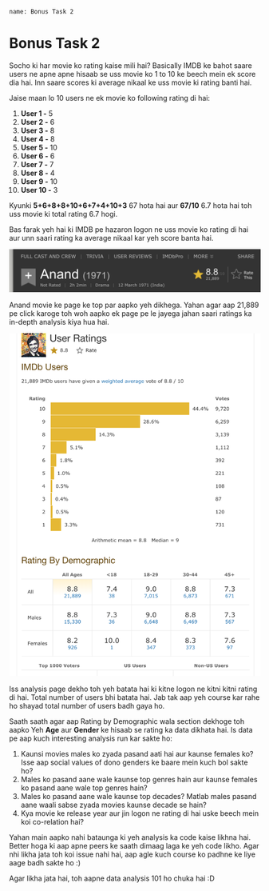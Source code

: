 ```ngMeta
name: Bonus Task 2

```

# Bonus Task 2

Socho ki har movie ko rating kaise mili hai? Basically IMDB ke bahot saare users ne apne apne hisaab se uss movie ko 1 to 10 ke beech mein ek score dia hai. Inn saare scores ki average nikaal ke uss movie ki rating banti hai.

Jaise maan lo 10 users ne ek movie ko following rating di hai:

1. **User 1 -** 5
2. **User 2 -** 6
3. **User 3 -** 8
4. **User 4 -** 8
5. **User 5 -** 10
6. **User 6 -** 6
7. **User 7 -** 7
8. **User 8 -** 4
9. **User 9 -** 10
10. **User 10 -** 3

Kyunki **5+6+8+8+10+6+7+4+10+3** 67 hota hai aur **67/10** 6.7 hota hai toh uss movie ki total rating 6.7 hogi.

Bas farak yeh hai ki IMDB pe hazaron logon ne uss movie ko rating di hai aur unn saari rating ka average nikaal kar yeh score banta hai.

![Anand Top Strip](images/anand_top_strip.png)

Anand movie ke page ke top par aapko yeh dikhega. Yahan agar aap 21,889 pe click karoge toh woh aapko ek page pe le jayega jahan saari ratings ka in-depth analysis kiya hua hai.

![Anand Analysis Page](images/anand_analysis_page.png)

Iss analysis page dekho toh yeh batata hai ki kitne logon ne kitni kitni rating di hai. Total number of users bhi batata hai. Jab tak aap yeh course kar rahe ho shayad total number of users badh gaya ho.

Saath saath agar aap Rating by Demographic wala section dekhoge toh aapko Yeh **Age** aur **Gender** ke hisaab se rating ka data dikhata hai. Is data pe aap kuch interesting analysis run kar sakte ho:

1. Kaunsi movies males ko zyada pasand aati hai aur kaunse females ko? Isse aap social values of dono genders ke baare mein kuch bol sakte ho?
2. Males ko pasand aane wale kaunse top genres hain aur kaunse females ko pasand aane wale top genres hain?
3. Males ko pasand aane wale kaunse top decades? Matlab males pasand aane waali sabse zyada movies kaunse decade se hain?
4. Kya movie ke release year aur jin logon ne rating di hai uske beech mein koi co-relation hai?

Yahan main aapko nahi bataunga ki yeh analysis ka code kaise likhna hai. Better hoga ki aap apne peers ke saath dimaag laga ke yeh code likho. Agar nhi likha jata toh koi issue nahi hai, aap agle kuch course ko padhne ke liye aage badh sakte ho :)

Agar likha jata hai, toh aapne data analysis 101 ho chuka hai :D

